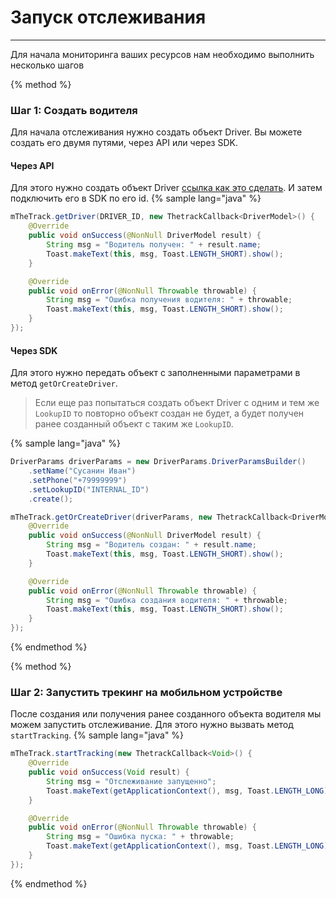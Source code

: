 # Запуск отслеживания
---
Для начала мониторинга ваших ресурсов нам необходимо выполнить несколько шагов

{% method %}
### **Шаг 1: Создать водителя**
Для начала отслеживания нужно создать объект Driver. Вы можете создать его двумя путями, через API  или через SDK. 

#### Через API
Для этого нужно создать объект Driver [ссылка как это сделать](/api/objects/driver.md#driver-create). И затем подключить его в SDK по его id.
{% sample lang="java" %}
```java
mTheTrack.getDriver(DRIVER_ID, new ThetrackCallback<DriverModel>() {
    @Override
    public void onSuccess(@NonNull DriverModel result) {
        String msg = "Водитель получен: " + result.name;
        Toast.makeText(this, msg, Toast.LENGTH_SHORT).show();
    }

    @Override
    public void onError(@NonNull Throwable throwable) {
        String msg = "Ошибка получения водителя: " + throwable;
        Toast.makeText(this, msg, Toast.LENGTH_SHORT).show();
    }
});
```

#### Через SDK
Для этого нужно передать объект с заполненными параметрами в метод `getOrCreateDriver`.

> Если еще раз попытаться создать объект Driver с одним и тем же `LookupID` то повторно объект создан не будет, а будет получен ранее созданный объект с таким же `LookupID`.

{% sample lang="java" %}
```java
DriverParams driverParams = new DriverParams.DriverParamsBuilder()
    .setName("Сусанин Иван")
    .setPhone("+79999999")
    .setLookupID("INTERNAL_ID")
    .create();

mTheTrack.getOrCreateDriver(driverParams, new ThetrackCallback<DriverModel>() {
    @Override
    public void onSuccess(@NonNull DriverModel result) {
        String msg = "Водитель создан: " + result.name;
        Toast.makeText(this, msg, Toast.LENGTH_SHORT).show();
    }

    @Override
    public void onError(@NonNull Throwable throwable) {
        String msg = "Ошибка создания водителя: " + throwable;
        Toast.makeText(this, msg, Toast.LENGTH_SHORT).show();
    }
});
```
{% endmethod %}

{% method %}
### **Шаг 2: Запустить трекинг на мобильном устройстве**
После создания или получения ранее созданного объекта водителя мы можем запустить отслеживание. Для этого нужно вызвать метод `startTracking`.
{% sample lang="java" %}
```java
mTheTrack.startTracking(new ThetrackCallback<Void>() {
    @Override
    public void onSuccess(Void result) {
        String msg = "Отслеживание запущенно";
        Toast.makeText(getApplicationContext(), msg, Toast.LENGTH_LONG).show();
    }

    @Override
    public void onError(@NonNull Throwable throwable) {
        String msg = "Ошибка пуска: " + throwable;
        Toast.makeText(getApplicationContext(), msg, Toast.LENGTH_LONG).show();
    }
});
```
{% endmethod %}
